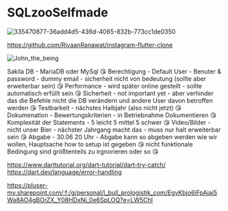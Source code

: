 # SQLzooSelfmade

![335470877-36add4d5-436d-4065-832b-773cc1de0350](https://github.com/Kein010/SQLzooSelfmade/assets/65433186/cd046dbd-386d-4d22-87dc-0bda19306d76)

https://github.com/RivaanRanawat/instagram-flutter-clone

![John_the_being](https://github.com/Kein010/SQLzooSelfmade/assets/65433186/1e7f129e-74a8-42c5-bef0-f2658ccc734a)

Sakila DB - MariaDB oder MySql 😘
Berechtigung - Default User - Benuter &  password - dummy email - sicherheit nicht von bedeutung (sollte aber erweiterbar sein) 😘
Performance - wird später online gestellt - sollte automatisch erfüllt sein 😘
Sicherheit - not important yet - aber verhinder das die Befehle nicht die DB verändern und andere User davon betroffen werden 😘
Testbarkeit - nächstes Halbjahr (also nicht jetzt) 😘
Dokumenation - Bewertungskriterien - in Betriebnahme Dokumentieren 😘
Komplexität der Statements - 5 leicht 5 mittel 5 schwer 😘
Video/Bilder - nicht unser Bier - nächster Jahrgang macht das - muss nur halt erweiterbar sein 😘
Abgabe - 30.06 20 Uhr - Abgabe kann so abgeben werden wie wir wollen, Hauptsache how to setup ist gegeben 😘
nicht funktionale Bedingung sind größtenteils zu irgnorieren oder so 😘

https://www.darttutorial.org/dart-tutorial/dart-try-catch/
https://dart.dev/language/error-handling

https://pluser-my.sharepoint.com/:f:/g/personal/l_bull_prologistik_com/EgvKbjo6iFpAiaj5Wa8AO4gBOrZX_Y08HDxNj_0e6SpLOQ?e=LW5Chl

